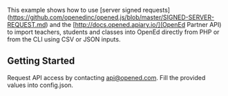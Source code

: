 This example shows how to use [server signed requests]
(https://github.com/openedinc/opened.js/blob/master/SIGNED-SERVER-REQUEST.md) and the 
[http://docs.opened.apiary.io/](OpenEd Partner API) to import teachers, students and classes into OpenEd directly from
PHP or from the CLI using CSV or JSON inputs.

## Getting Started
Request API access by contacting [api@opened.com](mailto:api@opened.com).
Fill the provided values into config.json.
